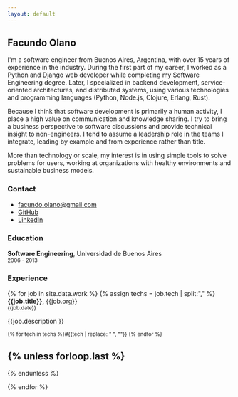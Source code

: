 ```yaml
---
layout: default
---
```


## Facundo Olano

I'm a software engineer from Buenos Aires, Argentina, with over 15 years of experience in the industry.
During the first part of my career, I worked as a Python and Django web developer while completing my Software Engineering degree.
Later, I specialized in backend development, service-oriented architectures, and distributed systems, using various technologies and programming languages (Python, Node.js, Clojure, Erlang, Rust).

Because I think that software development is primarily a human activity, I place a high value on communication and knowledge sharing. I try to bring a business perspective to software discussions and provide technical insight to non-engineers. I tend to assume a leadership role in the teams I integrate, leading by example and from experience rather than title.

More than technology or scale, my interest is in using simple tools to solve problems for users, working at organizations with healthy environments and sustainable business models.

### Contact

- [facundo.olano@gmail.com](mailto:facundo.olano@gmail.com)
- [GitHub](https://github.com/facundoolano)
- [LinkedIn](https://www.linkedin.com/in/facundoolano/)

### Education

**Software Engineering**, Universidad de Buenos Aires
  <br/> <small><span class="date">2006 - 2013</span></small>

### Experience

{% for job in site.data.work %}
{% assign techs = job.tech | split:"," %}
<b>{{job.title}}</b>, {{job.org}}
  <br/> <small><span class="date">{{job.date}}</span></small>

  {{job.description }}

  <small><span class="date"> {% for tech in techs %}#{{tech | replace: " ", ""}} {% endfor %}</span></small>

{% unless forloop.last %}
---
{% endunless %}

{% endfor %}
